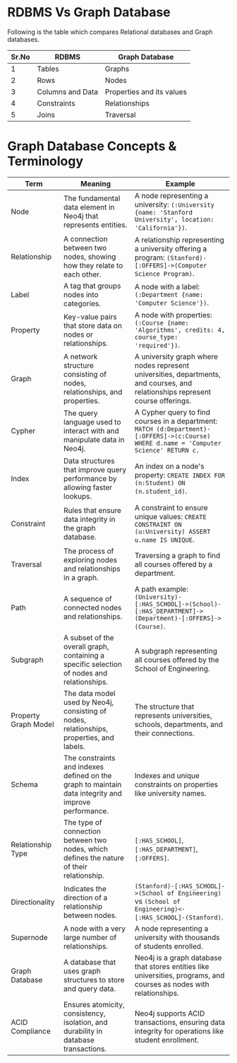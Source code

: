 
# RDBMS Vs Graph Database

Following is the table which compares Relational databases and Graph databases.

| Sr.No | RDBMS                | Graph Database         |
|-------|----------------------|------------------------|
| 1     | Tables               | Graphs                 |
| 2     | Rows                 | Nodes                  |
| 3     | Columns and Data     | Properties and its values |
| 4     | Constraints          | Relationships          |
| 5     | Joins                | Traversal              |


# Graph Database Concepts & Terminology

| Term                | Meaning                                                                 | Example                                                                                                      |
|---------------------|-------------------------------------------------------------------------|--------------------------------------------------------------------------------------------------------------|
| Node                | The fundamental data element in Neo4j that represents entities.         | A node representing a university: `(:University {name: 'Stanford University', location: 'California'})`.     |
| Relationship        | A connection between two nodes, showing how they relate to each other.  | A relationship representing a university offering a program: `(Stanford)-[:OFFERS]->(Computer Science Program)`. |
| Label               | A tag that groups nodes into categories.                                | A node with a label: `(:Department {name: 'Computer Science'})`.                                             |
| Property            | Key-value pairs that store data on nodes or relationships.              | A node with properties: `(:Course {name: 'Algorithms', credits: 4, course_type: 'required'})`.               |
| Graph               | A network structure consisting of nodes, relationships, and properties. | A university graph where nodes represent universities, departments, and courses, and relationships represent course offerings. |
| Cypher              | The query language used to interact with and manipulate data in Neo4j.  | A Cypher query to find courses in a department: `MATCH (d:Department)-[:OFFERS]->(c:Course) WHERE d.name = 'Computer Science' RETURN c.` |
| Index               | Data structures that improve query performance by allowing faster lookups. | An index on a node's property: `CREATE INDEX FOR (n:Student) ON (n.student_id)`.                             |
| Constraint          | Rules that ensure data integrity in the graph database.                 | A constraint to ensure unique values: `CREATE CONSTRAINT ON (u:University) ASSERT u.name IS UNIQUE`.         |
| Traversal           | The process of exploring nodes and relationships in a graph.            | Traversing a graph to find all courses offered by a department.                                              |
| Path                | A sequence of connected nodes and relationships.                        | A path example: `(University)-[:HAS_SCHOOL]->(School)-[:HAS_DEPARTMENT]->(Department)-[:OFFERS]->(Course)`.  |
| Subgraph            | A subset of the overall graph, containing a specific selection of nodes and relationships. | A subgraph representing all courses offered by the School of Engineering.                                    |
| Property Graph Model| The data model used by Neo4j, consisting of nodes, relationships, properties, and labels. | The structure that represents universities, schools, departments, and their connections.                     |
| Schema              | The constraints and indexes defined on the graph to maintain data integrity and improve performance. | Indexes and unique constraints on properties like university names.                                          |
| Relationship Type   | The type of connection between two nodes, which defines the nature of their relationship. | `[:HAS_SCHOOL]`, `[:HAS_DEPARTMENT]`, `[:OFFERS]`.                                                           |
| Directionality      | Indicates the direction of a relationship between nodes.                | `(Stanford)-[:HAS_SCHOOL]->(School of Engineering)` vs `(School of Engineering)<-[:HAS_SCHOOL]-(Stanford)`.  |
| Supernode           | A node with a very large number of relationships.                       | A node representing a university with thousands of students enrolled.                                        |
| Graph Database      | A database that uses graph structures to store and query data.          | Neo4j is a graph database that stores entities like universities, programs, and courses as nodes with relationships. |
| ACID Compliance     | Ensures atomicity, consistency, isolation, and durability in database transactions. | Neo4j supports ACID transactions, ensuring data integrity for operations like student enrollment.            |